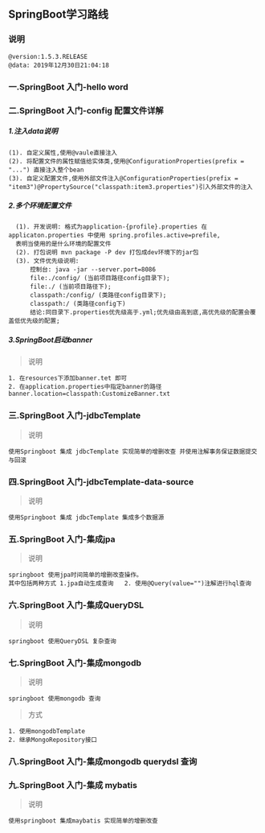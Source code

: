 ## SpringBoot学习路线

### 说明
    @version:1.5.3.RELEASE
    @data: 2019年12月30日21:04:18
### 一.SpringBoot 入门-hello word 

### 二.SpringBoot 入门-config 配置文件详解
    
##### 1.注入data说明  

    (1). 自定义属性,使用@vaule直接注入  
    (2). 将配置文件的属性赋值给实体类,使用@ConfigurationProperties(prefix = "...") 直接注入整个bean  
    (3). 自定义配置文件,使用外部文件注入@ConfigurationProperties(prefix = "item3")@PropertySource("classpath:item3.properties")引入外部文件的注入

##### 2.多个环境配置文件
    
      (1). 开发说明: 格式为application-{profile}.properties 在applicaton.properties 中使用 spring.profiles.active=prefile,
      表明当使用的是什么环境的配置文件
      (2). 打包说明 mvn package -P dev 打包成dev环境下的jar包
      (3). 文件优先级说明: 
          控制台: java -jar --server.port=8086
          file:./config/ (当前项目路径config目录下);
          file:./ (当前项目路径下);
          classpath:/config/ (类路径config目录下);
          classpath:/ (类路径config下)
          结论:同目录下.properties优先级高于.yml;优先级由高到底,高优先级的配置会覆盖低优先级的配置;
          
##### 3.SpringBoot启动banner

> 说明

    1. 在resources下添加banner.tet 即可
    2. 在application.properties中指定banner的路径 banner.location=classpath:CustomizeBanner.txt 
    
### 三.SpringBoot 入门-jdbcTemplate

> 说明    
    
    使用Springboot 集成 jdbcTemplate 实现简单的增删改查 并使用注解事务保证数据提交与回滚

### 四.SpringBoot 入门-jdbcTemplate-data-source

> 说明    
    
    使用Springboot 集成 jdbcTemplate 集成多个数据源
 
### 五.SpringBoot 入门-集成jpa
 
> 说明 
    
    springboot 使用jpa时间简单的增删改查操作。
    其中包括两种方式 1.jpa自动生成查询   2. 使用@Query(value="")注解进行hql查询   

### 六.SpringBoot 入门-集成QueryDSL
 
 > 说明 
    
    springboot 使用QueryDSL 复杂查询
 
### 七.SpringBoot 入门-集成mongodb

> 说明 
    
    springboot 使用mongodb 查询
 
> 方式
    
    1. 使用mongodbTemplate
    2. 继承MongoRepository接口    

### 八.SpringBoot 入门-集成mongodb querydsl 查询 

### 九.SpringBoot 入门-集成 mybatis 

> 说明
    
    使用springboot 集成maybatis 实现简单的增删改查
 
 